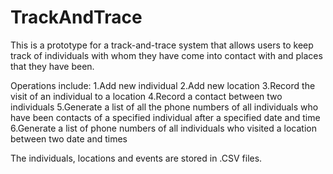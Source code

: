 # TrackAndTrace

This is a prototype for a track-and-trace system that allows users to keep track
of individuals with whom they have come into contact with and places that they
have been.

Operations include:
  1.Add new individual
  2.Add new location
  3.Record the visit of an individual to a location
  4.Record a contact between two individuals
  5.Generate a list of all the phone numbers of all individuals who have been 
  contacts of a specified individual after a specified date and time
  6.Generate a list of phone numbers of all individuals who visited a location between
  two date and times
  
The individuals, locations and events are stored in .CSV files.
